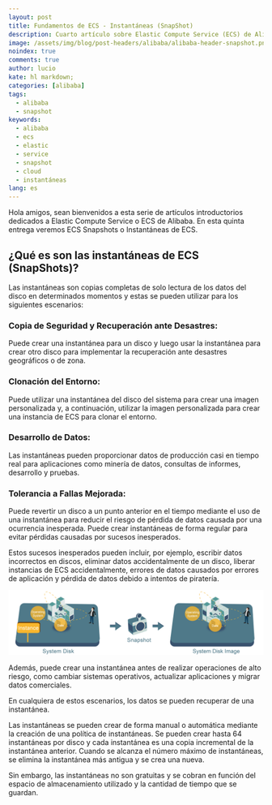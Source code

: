 ```yaml
---
layout: post
title: Fundamentos de ECS - Instantáneas (SnapShot)
description: Cuarto artículo sobre Elastic Compute Service (ECS) de Alibaba - Instantáneas (SnapShot).
image: /assets/img/blog/post-headers/alibaba/alibaba-header-snapshot.png
noindex: true
comments: true
author: lucio
kate: hl markdown;
categories: [alibaba]
tags:
  - alibaba
  - snapshot
keywords:
  - alibaba
  - ecs
  - elastic
  - service
  - snapshot
  - cloud
  - instantáneas
lang: es
---
```


Hola amigos, sean bienvenidos a esta serie de artículos introductorios dedicados a Elastic Compute Service o ECS de Alibaba. En esta quinta entrega veremos ECS Snapshots o Instantáneas de ECS.
## ¿Qué es son las instantáneas de ECS (SnapShots)?

Las instantáneas son copias completas de solo lectura de los datos del disco en determinados momentos y estas se pueden utilizar para los siguientes escenarios:
### Copia de Seguridad y Recuperación ante Desastres: 
  Puede crear una instantánea para un disco y luego usar la instantánea para crear otro disco para implementar la recuperación ante desastres geográficos o de zona.
### Clonación del Entorno: 
  Puede utilizar una instantánea del disco del sistema para crear una imagen personalizada y, a continuación, utilizar la imagen personalizada para crear una instancia de ECS para clonar el entorno.
### Desarrollo de Datos: 
  Las instantáneas pueden proporcionar datos de producción casi en tiempo real para aplicaciones como minería de datos, consultas de informes, desarrollo y pruebas.
### Tolerancia a Fallas Mejorada: 
  Puede revertir un disco a un punto anterior en el tiempo mediante el uso de una instantánea para reducir el riesgo de pérdida de datos causada por una ocurrencia inesperada. Puede crear instantáneas de forma regular para evitar pérdidas causadas por sucesos inesperados. 
  
  Estos sucesos inesperados pueden incluir, por ejemplo, escribir datos incorrectos en discos, eliminar datos accidentalmente de un disco, liberar instancias de ECS accidentalmente, errores de datos causados ​​por errores de aplicación y pérdida de datos debido a intentos de piratería.

![image](/assets/img/blog/tutorials/alibaba/articulos-ecs/SnapShot.png)

Además, puede crear una instantánea antes de realizar operaciones de alto riesgo, como cambiar sistemas operativos, actualizar aplicaciones y migrar datos comerciales.

En cualquiera de estos escenarios, los datos se pueden recuperar de una instantánea.

Las instantáneas se pueden crear de forma manual o automática mediante la creación de una política de instantáneas. Se pueden crear hasta 64 instantáneas por disco y cada instantánea es una copia incremental de la instantánea anterior. Cuando se alcanza el número máximo de instantáneas, se elimina la instantánea más antigua y se crea una nueva.

Sin embargo, las instantáneas no son gratuitas y se cobran en función del espacio de almacenamiento utilizado y la cantidad de tiempo que se guardan.
